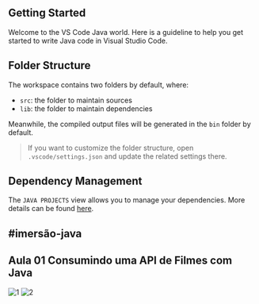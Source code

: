 ## Getting Started

Welcome to the VS Code Java world. Here is a guideline to help you get started to write Java code in Visual Studio Code.

## Folder Structure

The workspace contains two folders by default, where:

- `src`: the folder to maintain sources
- `lib`: the folder to maintain dependencies

Meanwhile, the compiled output files will be generated in the `bin` folder by default.

> If you want to customize the folder structure, open `.vscode/settings.json` and update the related settings there.

## Dependency Management

The `JAVA PROJECTS` view allows you to manage your dependencies. More details can be found [here](https://github.com/microsoft/vscode-java-dependency#manage-dependencies).

## #imersão-java
## Aula 01 Consumindo uma API de Filmes com Java
![1](https://user-images.githubusercontent.com/52221752/179817534-9f51ddad-42e4-4e65-80e9-5c357f2ba32c.PNG)
![2](https://user-images.githubusercontent.com/52221752/179817559-06f88c94-3db1-4716-b06d-bd3df522a1cd.PNG)
